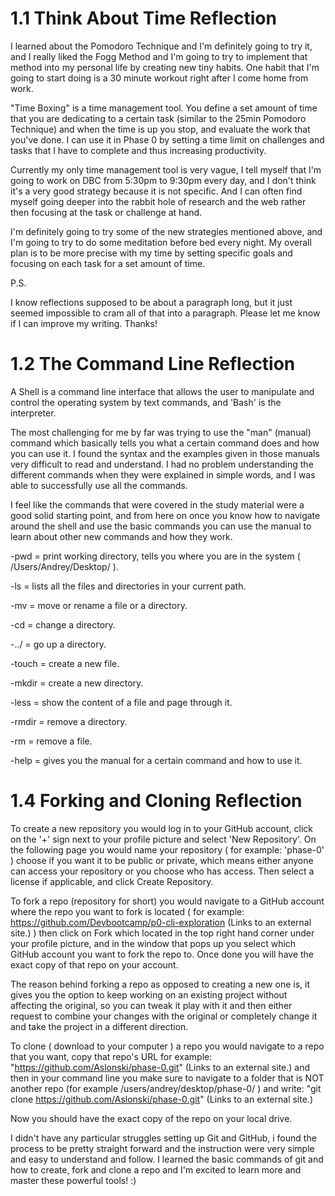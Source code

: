 # 1.1 Think About Time Reflection

I learned about the Pomodoro Technique and I'm definitely going to try it, and I really liked the Fogg Method and I'm going to try to implement that method into my personal life by creating new tiny habits. One habit that I'm going to start doing is a 30 minute workout right after I come home from work.

"Time Boxing" is a time management tool. You define a set amount of time that you are dedicating to a certain task (similar to the 25min Pomodoro Technique) and when the time is up you stop, and evaluate the work that you've done. I can use it in Phase 0 by setting a time limit on challenges and tasks that I have to complete and thus increasing productivity.

Currently my only time management tool is very vague, I tell myself that I'm going to work on DBC from 5:30pm to 9:30pm every day, and I don't think it's a very good strategy because it is not specific. And I can often find myself going deeper into the rabbit hole of research and the web rather then focusing at the task or challenge at hand.

I'm definitely going to try some of the new strategies mentioned above, and I'm going to try to do some meditation before bed every night. My overall plan is to be more precise with my time by setting specific goals and focusing on each task for a set amount of time.

P.S.

I know reflections supposed to be about a paragraph long, but it just seemed impossible to cram all of that into a paragraph. Please let me know if I can improve my writing. Thanks!

# 1.2 The Command Line Reflection

A Shell is a command line interface that allows the user to manipulate and control the operating system by text commands, and 'Bash' is the interpreter.

The most challenging for me by far was trying to use the "man" (manual) command which basically tells you what a certain command does and how you can use it. I found the syntax and the examples given in those manuals very difficult to read and understand. I had no problem understanding the different commands when they were explained in simple words, and I was able to successfully use all the commands.

I feel like the commands that were covered in the study material were a good solid starting point, and from here on once you know how to navigate around the shell and use the basic commands you can use the manual to learn about other new commands and how they work.


-pwd = print working directory, tells you where you are in the system ( /Users/Andrey/Desktop/ ).

-ls = lists all the files and directories in your current path.

-mv = move or rename a file or a directory.

-cd = change a directory.

-../ = go up a directory.

-touch = create a new file.

-mkdir = create a new directory.

-less = show the content of a file and page through it.

-rmdir = remove a directory.

-rm = remove a file.

-help = gives you the manual for a certain command and how to use it.


# 1.4 Forking and Cloning Reflection

To create a new repository you would log in to your GitHub account, click on the '+' sign next to your profile picture and select 'New Repository'. On the following page you would name your repository ( for example: 'phase-0' ) choose if you want it to be public or private, which means either anyone can access your repository or you choose who has access. Then select a license if applicable, and click Create Repository.

To fork a repo (repository for short) you would navigate to a GitHub account where the repo you want to fork is located ( for example: https://github.com/Devbootcamp/p0-cli-exploration (Links to an external site.) ) then click on Fork which located in the top right hand corner under your profile picture, and in the window that pops up you select which GitHub account you want to fork the repo to. Once done you will have the exact copy of that repo on your account.

The reason behind forking a repo as opposed to creating a new one is, it gives you the option to keep working on an existing project without affecting the original, so you can tweak it play with it and then either request to combine your changes with the original or completely change it and take the project in a different direction.

To clone ( download to your computer ) a repo you would navigate to a repo that you want, copy that repo's URL for example: "https://github.com/Aslonski/phase-0.git" (Links to an external site.) and then in your command line you make sure to navigate to a folder that is NOT another repo (for example /users/andrey/desktop/phase-0/ ) and write: "git clone https://github.com/Aslonski/phase-0.git" (Links to an external site.)

Now you should have the exact copy of the repo on your local drive.

I didn't have any particular struggles setting up Git and GitHub, i found the process to be pretty straight forward and the instruction were very simple and easy to understand and follow. I learned the basic commands of git and how to create, fork and clone a repo and I'm excited to learn more and master these powerful tools! :)